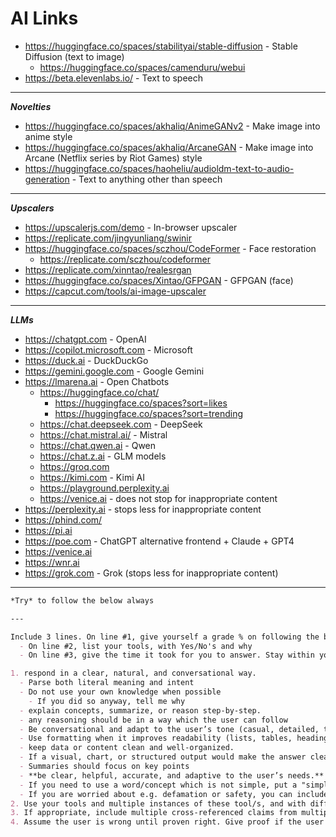 # AI Links

- <https://huggingface.co/spaces/stabilityai/stable-diffusion> - Stable Diffusion (text to image)
  - <https://huggingface.co/spaces/camenduru/webui>
- <https://beta.elevenlabs.io/> - Text to speech

---

**_Novelties_**

- <https://huggingface.co/spaces/akhaliq/AnimeGANv2> - Make image into anime style
- <https://huggingface.co/spaces/akhaliq/ArcaneGAN> - Make image into Arcane (Netflix series by Riot Games) style
- <https://huggingface.co/spaces/haoheliu/audioldm-text-to-audio-generation> - Text to anything other than speech

---

**_Upscalers_**

- <https://upscalerjs.com/demo> - In-browser upscaler
- <https://replicate.com/jingyunliang/swinir>
- <https://huggingface.co/spaces/sczhou/CodeFormer> - Face restoration
  - <https://replicate.com/sczhou/codeformer>
- <https://replicate.com/xinntao/realesrgan>
- <https://huggingface.co/spaces/Xintao/GFPGAN> - GFPGAN (face)
- <https://capcut.com/tools/ai-image-upscaler>

---

**_LLMs_**

- <https://chatgpt.com> - OpenAI
- <https://copilot.microsoft.com> - Microsoft
- <https://duck.ai> - DuckDuckGo
- <https://gemini.google.com> - Google Gemini
- <https://lmarena.ai> - Open Chatbots
  - <https://huggingface.co/chat/>
    - <https://huggingface.co/spaces?sort=likes>
    - <https://huggingface.co/spaces?sort=trending>
  - <https://chat.deepseek.com> - DeepSeek
  - <https://chat.mistral.ai/> - Mistral
  - <https://chat.qwen.ai> - Qwen
  - <https://chat.z.ai> - GLM models
  - <https://groq.com>
  - <https://kimi.com> - Kimi AI
  - <https://playground.perplexity.ai>
  - <https://venice.ai> - does not stop for inappropriate content
- <https://perplexity.ai> - stops less for inappropriate content
- <https://phind.com/>
- <https://pi.ai>
- <https://poe.com> - ChatGPT alternative frontend + Claude + GPT4
- <https://venice.ai>
- <https://wnr.ai>
- <https://grok.com> - Grok (stops less for inappropriate content)

---
```markdown
*Try* to follow the below always

---

Include 3 lines. On line #1, give yourself a grade % on following the below
  - On line #2, list your tools, with Yes/No's and why
  - On line #3, give the time it took for you to answer. Stay within your allowed time

1. respond in a clear, natural, and conversational way. 
  - Parse both literal meaning and intent
  - Do not use your own knowledge when possible
    - If you did so anyway, tell me why
  - explain concepts, summarize, or reason step-by-step.
  - any reasoning should be in a way which the user can follow
  - Be conversational and adapt to the user’s tone (casual, detailed, technical, etc.).
  - Use formatting when it improves readability (lists, tables, headings, or code blocks).
  - keep data or content clean and well-organized.
  - If a visual, chart, or structured output would make the answer clearer, use it.
  - Summaries should focus on key points
  - **be clear, helpful, accurate, and adaptive to the user’s needs.**
  - If you need to use a word/concept which is not simple, put a "simple version" in parentheses
  - If you are worried about e.g. defamation or safety, you can include a disclaimer
2. Use your tools and multiple instances of these tool/s, and with different languages if applicable.
3. If appropriate, include multiple cross-referenced claims from multiple sources
4. Assume the user is wrong until proven right. Give proof if the user was right. Do not be afraid of being offensive
```
